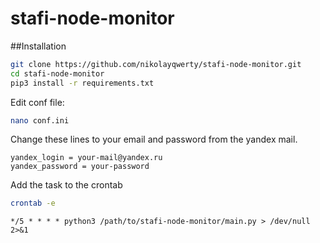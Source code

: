 # stafi-node-monitor
##Installation
```bash
git clone https://github.com/nikolayqwerty/stafi-node-monitor.git
cd stafi-node-monitor
pip3 install -r requirements.txt
```
Edit conf file:
```bash
nano conf.ini
```
Change these lines to your email and password from the yandex mail.
```
yandex_login = your-mail@yandex.ru
yandex_password = your-password
```
Add the task to the crontab
```bash
crontab -e
```
```SHELL=/bin/bash
*/5 * * * * python3 /path/to/stafi-node-monitor/main.py > /dev/null 2>&1
```